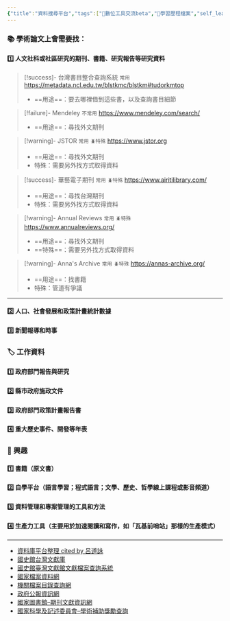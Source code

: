 ```yaml
---
{"title":"資料搜尋平台","tags":["📝數位工具交流beta","🎯學習歷程檔案","self_learing"],"dg-publish":true,"permalink":"/（整理中）常用資料庫整理/","dgPassFrontmatter":true,"created":"2025-05-26T16:37:47.512+08:00","updated":"2025-05-26T16:52:09.787+08:00"}
---
```


### 📚 學術論文上會需要找：

#### 1️⃣ 人文社科或社區研究的期刊、書籍、研究報告等研究資料

> [!success]- 台灣書目整合查詢系統 `常用`
> https://metadata.ncl.edu.tw/blstkmc/blstkm#tudorkmtop 
> - ==用途==：要去哪裡借到這些書，以及查詢書目細節


> [!failure]- Mendeley `不常用`
> https://www.mendeley.com/search/ 
> - ==用途==：尋找外文期刊


> [!warning]- JSTOR `常用` `🪲特殊`
> https://www.jstor.org
> - ==用途==：尋找外文期刊
> - 特殊：需要另外找方式取得資料

> [!success]- 華藝電子期刊 `常用` `🪲特殊`
> https://www.airitilibrary.com/
> - ==用途==：尋找台灣期刊
> - 特殊：需要另外找方式取得資料


> [!warning]- Annual Reviews `常用` `🪲特殊`
> https://www.annualreviews.org/
> - ==用途==：尋找外文期刊
> - ==特殊==：需要另外找方式取得資料


> [!warning]- Anna's Archive `常用` `🪲特殊`
> https://annas-archive.org/
> - ==用途==：找書籍
> - 特殊：管道有爭議
> 

---

#### 2️⃣ 人口、社會發展和政策計畫統計數據

#### 3️⃣ 新聞報導和時事


### 🏷️ 工作資料
#### 1️⃣ 政府部門報告與研究
#### 2️⃣ 縣市政府施政文件
#### 3️⃣ 政府部門政策計畫報告書
#### 4️⃣ 重大歷史事件、開發等年表

### 🍰 興趣
#### 1️⃣ 書籍（原文書）
#### 2️⃣ 自學平台（語言學習；程式語言；文學、歷史、哲學線上課程或影音頻道）
#### 3️⃣ 資料管理和專案管理的工具和方法
#### 4️⃣ 生產力工具（主要用於加速閱讀和寫作，如「瓦基前哨站」那樣的生產模式）


----



 - [資料庫平台整理 cited by 呂道詠](https://www.notion.so/112cba3fd06144febf4aa09f32e51f56)
 - [國史館台灣文獻庫](https://www.th.gov.tw/new_site/01archives/01file_archives/)
 - [國史館臺灣文獻館文獻檔案查詢系統](https://onlinearchives.th.gov.tw/index.php?act=Archive)
 - [國家檔案資料網](https://aa.archives.gov.tw/home/publish?cnid=109777)
 - [機關檔案目錄查詢網](https://near.archives.gov.tw/home)
 - [政府公報資訊網](https://gaz.ncl.edu.tw/index.jsp)
  - [國家圖書館–期刊文獻資訊網](https://tpl.ncl.edu.tw/NclService/JournalContent?q%5B0%5D.i=%E8%BE%B2%E6%9D%91%E5%86%8D%E7%94%9F&q%5B0%5D.f=*&q%5B1%5D.o=0&q%5B1%5D.i=&q%5B1%5D.f=*&lang=&pys=&pms=&pye=&pme=)
  - [國家科學及記述委員會–學術補助獎勵查詢](https://wsts.nstc.gov.tw/STSWeb/Award/AwardMultiQuery.aspx) 




